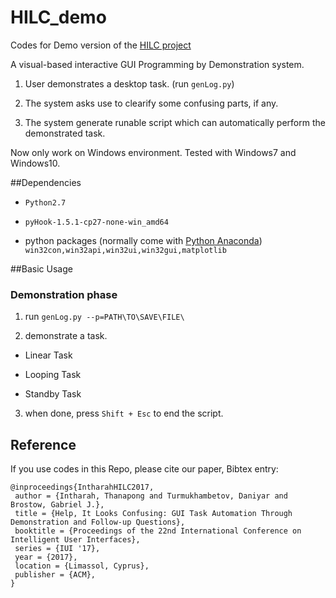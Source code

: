 # HILC_demo
Codes for Demo version of the [HILC project](http://visual.cs.ucl.ac.uk/pubs/HILC/index.html)

A visual-based interactive GUI Programming by Demonstration system.

1. User demonstrates a desktop task. (run `genLog.py`)

2. The system asks use to clearify some confusing parts, if any.

3. The system generate runable script which can automatically perform the demonstrated task.

Now only work on Windows environment. Tested with Windows7 and Windows10.

##Dependencies
  * `Python2.7`

  * `pyHook-1.5.1-cp27-none-win_amd64`

  * python packages (normally come with [Python Anaconda](https://www.continuum.io/downloads)) `win32con,win32api,win32ui,win32gui,matplotlib`


##Basic Usage
### Demonstration phase
1. run `genLog.py --p=PATH\TO\SAVE\FILE\`

2. demonstrate a task.
   
  * Linear Task

  * Looping Task

  * Standby Task

3. when done, press `Shift + Esc` to end the script.

## Reference
If you use codes in this Repo, please cite our paper, Bibtex entry:
```
@inproceedings{IntharahHILC2017,
 author = {Intharah, Thanapong and Turmukhambetov, Daniyar and Brostow, Gabriel J.},
 title = {Help, It Looks Confusing: GUI Task Automation Through Demonstration and Follow-up Questions},
 booktitle = {Proceedings of the 22nd International Conference on Intelligent User Interfaces},
 series = {IUI '17},
 year = {2017},
 location = {Limassol, Cyprus},
 publisher = {ACM},
} 
```
